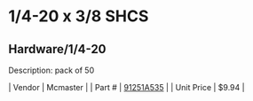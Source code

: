 # 1/4-20 x 3/8 SHCS
## Hardware/1/4-20
Description: 	pack of 50 

| Vendor | Mcmaster | 
| Part # | [91251A535](http://www.mcmaster.com/) | 
| Unit Price | $9.94 | 
